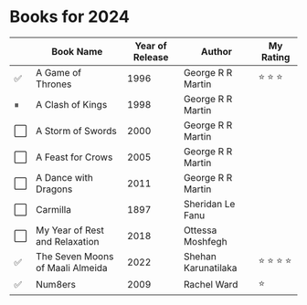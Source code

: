 # Books for 2024

|          | Book Name | Year of Release | Author | My Rating |
|----------|-----------|-----------------|--------|-----------|
| &#x2705; | A Game of Thrones | 1996 | George R R Martin | &#11088; &#11088; &#11088; |
| &#x23F8; | A Clash of Kings | 1998 | George R R Martin |  |
| &#x2B1C; | A Storm of Swords | 2000 | George R R Martin |  |
| &#x2B1C; | A Feast for Crows | 2005 | George R R Martin |  |
| &#x2B1C; | A Dance with Dragons | 2011 | George R R Martin |  |
| &#x2B1C; | Carmilla | 1897 | Sheridan Le Fanu |  |
| &#x2B1C; | My Year of Rest and Relaxation | 2018 | Ottessa Moshfegh |  |
| &#x2705; | The Seven Moons of Maali Almeida | 2022 | Shehan Karunatilaka | &#11088; &#11088; &#11088; &#11088; |
| &#x2705; | Num8ers | 2009 | Rachel Ward | &#11088; |
